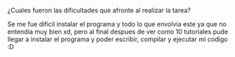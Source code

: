 ¿Cuales fueron las dificultades que afronte al realizar la tarea?

Se me fue dificil instalar el programa y todo lo que envolvia este ya que no entendia muy bien xd, pero al final despues de ver como 10 tutoriales pude llegar a instalar el programa y poder escribir, compilar y ejecutar mi codigo :D


